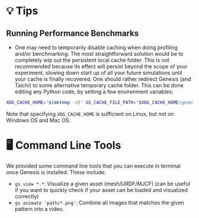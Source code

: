 # 💡 Tips

## Running Performance Benchmarks

* One may need to temporarily disable caching when doing profiling and/or benchmarking. The most straightforward solution would be to completely wip out the persistent local cache folder. This is not recommended because its effect will persist beyond the scope of your experiment, slowing down start up of all your future simulations until your cache is finally recovered. One should rather redirect Genesis (and Taichi) to some alternative temporary cache folder. This can be done editing any Python code, by setting a few environment variables:
```bash
XDG_CACHE_HOME="$(mktemp -d)" GS_CACHE_FILE_PATH="$XDG_CACHE_HOME/genesis" TI_OFFLINE_CACHE_FILE_PATH="$XDG_CACHE_HOME/taichi" python [...]
```
Note that specifying `XDG_CACHE_HOME` is sufficient on Linux, but not on Windows OS and Mac OS.

# 🖥️ Command Line Tools

We provided some command line tools that you can execute in terminal once Genesis is installed. These include:

- `gs view *.*`: Visualize a given asset (mesh/URDF/MJCF) (can be useful if you want to quickly check if your asset can be loaded and visualized correctly)
- `gs animate 'path/*.png'`: Combine all images that matches the given pattern into a video.
